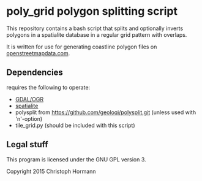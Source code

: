 
poly_grid polygon splitting script
==================================

This repository contains a bash script that splits and optionally inverts 
polygons in a spatialite database in a regular grid pattern with overlaps.

It is written for use for generating coastline polygon files on
[openstreetmapdata.com](http://openstreetmapdata.com/).


Dependencies
------------

requires the following to operate:

* [GDAL/OGR](http://www.gdal.org/index.html)
* [spatialite](http://www.gaia-gis.it/gaia-sins/)
* polysplit from https://github.com/geoloqi/polysplit.git (unless used with 'n'-option)
* tile_grid.py (should be included with this script)

Legal stuff
-----------

This program is licensed under the GNU GPL version 3.

Copyright 2015 Christoph Hormann
